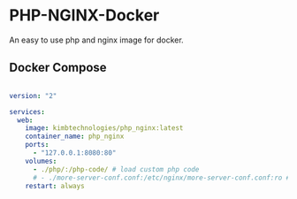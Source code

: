 # PHP-NGINX-Docker

An easy to use php and nginx image for docker.

## Docker Compose

```yaml

version: "2"

services:
  web:
    image: kimbtechnologies/php_nginx:latest
    container_name: php_nginx
    ports:
      - "127.0.0.1:8080:80"
    volumes:
      - ./php/:/php-code/ # load custom php code
      # - ./more-server-conf.conf:/etc/nginx/more-server-conf.conf:ro # add config options to the nginx conf (see file in repository for example)
    restart: always

```
